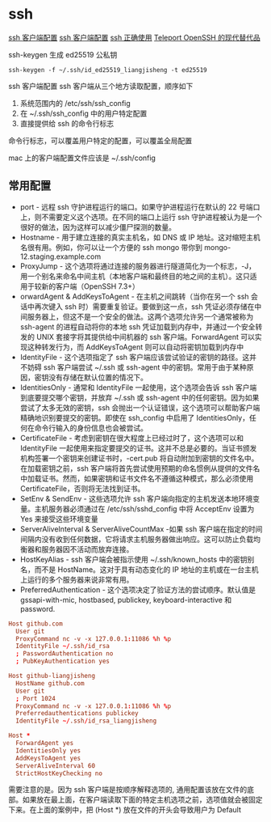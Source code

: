 # ssh

[ssh 客户端配置](https://ohmyweekly.github.io/notes/2020-10-01-ssh-configuration/)
[ssh 客户端配置](https://goteleport.com/blog/ssh-config/)
[ssh 正确使用](https://goteleport.com/blog/how-to-ssh-properly/)
[Teleport OpenSSH 的现代替代品](https://github.com/gravitational/teleport)

ssh-keygen 生成 ed25519 公私钥

```shell
ssh-keygen -f ~/.ssh/id_ed25519_liangjisheng -t ed25519
```

ssh 客户端配置
ssh 客户端从三个地方读取配置，顺序如下

1. 系统范围内的 /etc/ssh/ssh_config
2. 在 ~/.ssh/ssh_config 中的用户特定配置
3. 直接提供给 ssh 的命令行标志

命令行标志，可以覆盖用户特定的配置，可以覆盖全局配置

mac 上的客户端配置文件应该是 ~/.ssh/config

## 常用配置

* port - 远程 ssh 守护进程运行的端口。如果守护进程运行在默认的 22 号端口上，则不需要定义这个选项。在不同的端口上运行 ssh 守护进程被认为是一个很好的做法，因为这样可以减少僵尸探测的数量。
* Hostname - 用于建立连接的真实主机名，如 DNS 或 IP 地址。这对缩短主机名很有用。例如，你可以让一个方便的 ssh mongo 带你到 mongo-12.staging.example.com
* ProxyJump - 这个选项将通过连接的服务器进行隧道简化为一个标志，-J，用一个别名来命名中间主机（本地客户端和最终目的地之间的主机）。这只适用于较新的客户端（OpenSSH 7.3+）
* orwardAgent & AddKeysToAgent - 在主机之间跳转（当你在另一个 ssh 会话中再次键入 ssh 时）需要重复验证。要做到这一点，ssh 凭证必须存储在中间服务器上，但这不是一个安全的做法。这两个选项允许另一个通常被称为 ssh-agent 的进程自动将你的本地 ssh 凭证加载到内存中，并通过一个安全转发的 UNIX 套接字将其提供给中间机器的 ssh 客户端。ForwardAgent 可以实现这种转发行为，而 AddKeysToAgent 则可以自动将密钥加载到内存中
* IdentityFile - 这个选项指定了 ssh 客户端应该尝试验证的密钥的路径。这并不妨碍 ssh 客户端尝试 ~/.ssh 或 ssh-agent 中的密钥。常用于由于某种原因，密钥没有存储在默认位置的情况下。
* IdentitiesOnly - 通常和 IdentityFile 一起使用，这个选项会告诉 ssh 客户端到底要提交哪个密钥，并放弃 ~/.ssh 或 ssh-agent 中的任何密钥。因为如果尝试了太多无效的密钥，ssh 会抛出一个认证错误，这个选项可以帮助客户端精确地识别要提交的密钥。即使在 ssh_config 中启用了 IdentitiesOnly，任何在命令行输入的身份信息也会被尝试。
* CertificateFile - 考虑到密钥在很大程度上已经过时了，这个选项可以和 IdentityFile 一起使用来指定要提交的证书。这并不总是必要的。当证书颁发机构签署一个密钥来创建证书时，-cert.pub 将自动附加到密钥的文件名中。在加载密钥之前，ssh 客户端将首先尝试使用预期的命名惯例从提供的文件名中加载证书。然而，如果密钥和证书文件名不遵循这种模式，那么必须使用 CertificateFile，否则将无法找到证书。
* SetEnv & SendEnv - 这些选项允许 ssh 客户端向指定的主机发送本地环境变量。主机服务器必须通过在 /etc/ssh/sshd_config 中将 AcceptEnv 设置为 Yes 来接受这些环境变量
* ServerAliveInterval & ServerAliveCountMax -如果 ssh 客户端在指定的时间间隔内没有收到任何数据，它将请求主机服务器做出响应。这可以防止负载均衡器和服务器因不活动而放弃连接。
* HostKeyAlias - ssh 客户端会被指示使用 ~/.ssh/known_hosts 中的密钥别名，而不是 HostName。这对于具有动态变化的 IP 地址的主机或在一台主机上运行的多个服务器来说非常有用。
* PreferredAuthentication - 这个选项决定了验证方法的尝试顺序。默认值是 gssapi-with-mic, hostbased, publickey, keyboard-interactive 和 password.

```conf
Host github.com
  User git
  ProxyCommand nc -v -x 127.0.0.1:11086 %h %p
  IdentityFile ~/.ssh/id_rsa
  ; PasswordAuthentication no
  ; PubKeyAuthentication yes

Host github-liangjisheng
  HostName github.com
  User git
  ; Port 1024
  ProxyCommand nc -v -x 127.0.0.1:11086 %h %p
  Preferredauthentications publickey
  IdentityFile ~/.ssh/id_rsa_liangjisheng

Host *
  ForwardAgent yes
  IdentitiesOnly yes
  AddKeysToAgent yes
  ServerAliveInterval 60
  StrictHostKeyChecking no
```

需要注意的是。因为 ssh 客户端是按顺序解释选项的, 通用配置该放在文件的底部。如果放在最上面，在客户端读取下面的特定主机选项之前，选项值就会被固定下来。在上面的案例中，把 (Host *) 放在文件的开头会导致用户为 Default
